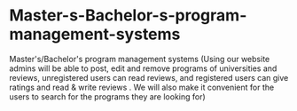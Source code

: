 # Master-s-Bachelor-s-program-management-systems
Master's/Bachelor's program management systems (Using our website admins will be able to post, edit and remove programs of universities and reviews, unregistered users can read reviews, and registered users can give ratings and read &amp; write reviews . We will also make it convenient for the users to search for the programs they are looking for)

